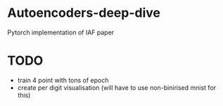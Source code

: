 # Autoencoders-deep-dive
Pytorch implementation of IAF paper


# TODO
- train 4 point with tons of epoch
- create per digit visualisation (will have to use non-binirised mnist for this)

